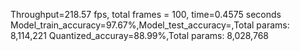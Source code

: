 Throughput=218.57 fps, total frames = 100, time=0.4575 seconds
Model_train_accuracy=97.67%,Model_test_accuracy=,Total params: 8,114,221
Quantized_accuray=88.99%,Total params: 8,028,768
